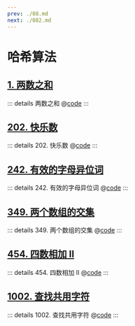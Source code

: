 ```yaml
---
prev: ./08.md
next: ./082.md
---
```


# 哈希算法

## [1. 两数之和](https://leetcode.cn/problems/two-sum/description/)

::: details 两数之和
@[code](./array/twoSum.py)
:::

## [202. 快乐数](https://leetcode.cn/problems/happy-number/)

::: details 202. 快乐数
@[code](./hash/isHappy.py)
:::

## [242. 有效的字母异位词](https://leetcode.cn/problems/valid-anagram/)

::: details 242. 有效的字母异位词
@[code](./hash/isAnagram.py)
:::

## [349. 两个数组的交集](https://leetcode.cn/problems/intersection-of-two-arrays/)

::: details 349. 两个数组的交集
@[code](./hash/intersection.py)
:::

## [454. 四数相加 II](https://leetcode.cn/problems/4sum-ii/)

::: details 454. 四数相加 II
@[code](./hash/fourSumCount.py)
:::

## [1002. 查找共用字符](https://leetcode.cn/problems/find-common-characters/)

::: details 1002. 查找共用字符
@[code](./hash/commonChars.py)
:::
